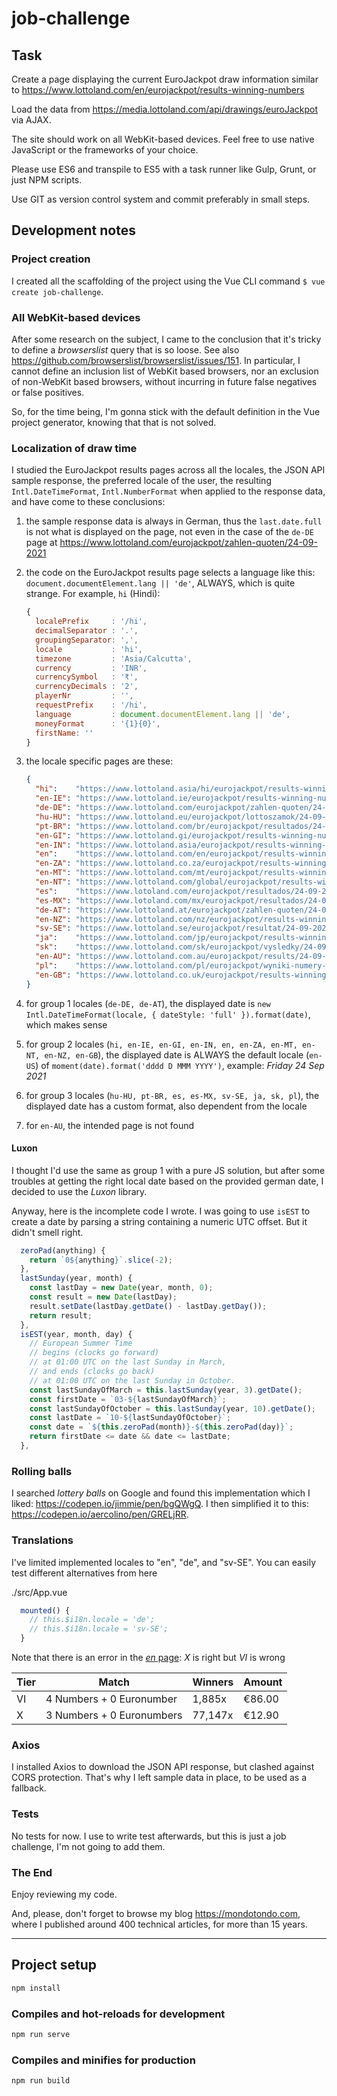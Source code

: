 # job-challenge


## Task

Create a page displaying the current EuroJackpot draw information similar to https://www.lottoland.com/en/eurojackpot/results-winning-numbers

Load the data from https://media.lottoland.com/api/drawings/euroJackpot via AJAX.

The site should work on all WebKit-based devices. Feel free to use native JavaScript or the frameworks of your choice.

Please use ES6 and transpile to ES5 with a task runner like Gulp, Grunt, or just NPM scripts.

Use GIT as version control system and commit preferably in small steps.


## Development notes


### Project creation

I created all the scaffolding of the project using the Vue CLI command `$ vue create job-challenge`.


### All WebKit-based devices

After some research on the subject, I came to the conclusion that it's tricky to define a _browserslist_ query that is so loose. See also https://github.com/browserslist/browserslist/issues/151. In particular, I cannot define an inclusion list of WebKit based browsers, nor an exclusion of non-WebKit based browsers, without incurring in future false negatives or false positives.

So, for the time being, I'm gonna stick with the default definition in the Vue project generator, knowing that that is not solved.


### Localization of draw time

I studied the EuroJackpot results pages across all the locales, the JSON API sample response, the preferred locale of the user, the resulting `Intl.DateTimeFormat`, `Intl.NumberFormat` when applied to the response data, and have come to these conclusions:

1. the sample response data is always in German, thus the `last.date.full` is not what is displayed on the page, not even in the case of the `de-DE` page at https://www.lottoland.com/eurojackpot/zahlen-quoten/24-09-2021
2. the code on the EuroJackpot results page selects a language like this: `document.documentElement.lang || 'de'`, ALWAYS, which is quite strange. For example, `hi` (Hindi):

    ```js
    {
      localePrefix     : '/hi',
      decimalSeparator : '.',
      groupingSeparator: ',',
      locale           : 'hi',
      timezone         : 'Asia/Calcutta',
      currency         : 'INR',
      currencySymbol   : '₹',
      currencyDecimals : '2',
      playerNr         : '',
      requestPrefix    : '/hi',
      language         : document.documentElement.lang || 'de',
      moneyFormat      : '{1}{0}',
      firstName: ''
    }
    ```

3. the locale specific pages are these:

    ```json
    {
      "hi":    "https://www.lottoland.asia/hi/eurojackpot/results-winning-numbers/24-09-2021",
      "en-IE": "https://www.lottoland.ie/eurojackpot/results-winning-numbers/24-09-2021",
      "de-DE": "https://www.lottoland.com/eurojackpot/zahlen-quoten/24-09-2021",
      "hu-HU": "https://www.lottoland.eu/eurojackpot/lottoszamok/24-09-2021",
      "pt-BR": "https://www.lottoland.com/br/eurojackpot/resultados/24-09-2021",
      "en-GI": "https://www.lottoland.gi/eurojackpot/results-winning-numbers/24-09-2021",
      "en-IN": "https://www.lottoland.asia/eurojackpot/results-winning-numbers/24-09-2021",
      "en":    "https://www.lottoland.com/en/eurojackpot/results-winning-numbers/24-09-2021",
      "en-ZA": "https://www.lottoland.co.za/eurojackpot/results-winning-numbers/24-09-2021",
      "en-MT": "https://www.lottoland.com/mt/eurojackpot/results-winning-numbers/24-09-2021",
      "en-NT": "https://www.lottoland.com/global/eurojackpot/results-winning-numbers/24-09-2021",
      "es":    "https://www.lotoland.com/eurojackpot/resultados/24-09-2021",
      "es-MX": "https://www.lotoland.com/mx/eurojackpot/resultados/24-09-2021",
      "de-AT": "https://www.lottoland.at/eurojackpot/zahlen-quoten/24-09-2021",
      "en-NZ": "https://www.lottoland.com/nz/eurojackpot/results-winning-numbers/24-09-2021",
      "sv-SE": "https://www.lottoland.se/eurojackpot/resultat/24-09-2021",
      "ja":    "https://www.lottoland.com/jp/eurojackpot/results-winning-numbers/24-09-2021",
      "sk":    "https://www.lottoland.com/sk/eurojackpot/vysledky/24-09-2021",
      "en-AU": "https://www.lottoland.com.au/eurojackpot/results/24-09-2021",
      "pl":    "https://www.lottoland.com/pl/eurojackpot/wyniki-numery-wygrane/24-09-2021",
      "en-GB": "https://www.lottoland.co.uk/eurojackpot/results-winning-numbers/24-09-2021",
    }
    ```

4. for group 1 locales (`de-DE, de-AT`), the displayed date is `new Intl.DateTimeFormat(locale, { dateStyle: 'full' }).format(date)`, which makes sense
5. for group 2 locales (`hi, en-IE, en-GI, en-IN, en, en-ZA, en-MT, en-NT, en-NZ, en-GB`), the displayed date is ALWAYS the default locale (`en-US`) of `moment(date).format('dddd D MMM YYYY')`, example: _Friday 24 Sep 2021_
6. for group 3 locales (`hu-HU, pt-BR, es, es-MX, sv-SE, ja, sk, pl`), the displayed date has a custom format, also dependent from the locale
7. for `en-AU`, the intended page is not found


#### Luxon

I thought I'd use the same as group 1 with a pure JS solution, but after some troubles at getting the right local date based on the provided german date, I decided to use the _Luxon_ library.

Anyway, here is the incomplete code I wrote. I was going to use `isEST` to create a date by parsing a string containing a numeric UTC offset. But it didn't smell right.

```js
  zeroPad(anything) {
    return `0${anything}`.slice(-2);
  },
  lastSunday(year, month) {
    const lastDay = new Date(year, month, 0);
    const result = new Date(lastDay);
    result.setDate(lastDay.getDate() - lastDay.getDay());
    return result;
  },
  isEST(year, month, day) {
    // European Summer Time
    // begins (clocks go forward)
    // at 01:00 UTC on the last Sunday in March,
    // and ends (clocks go back)
    // at 01:00 UTC on the last Sunday in October.
    const lastSundayOfMarch = this.lastSunday(year, 3).getDate();
    const firstDate = `03-${lastSundayOfMarch}`;
    const lastSundayOfOctober = this.lastSunday(year, 10).getDate();
    const lastDate = `10-${lastSundayOfOctober}`;
    const date = `${this.zeroPad(month)}-${this.zeroPad(day)}`;
    return firstDate <= date && date <= lastDate;
  },
```


### Rolling balls

I searched _lottery balls_ on Google and found this implementation which I liked: https://codepen.io/jimmie/pen/bgQWgQ. I then simplified it to this: https://codepen.io/aercolino/pen/GRELjRR.


### Translations

I've limited implemented locales to "en", "de", and "sv-SE". You can easily test different alternatives from here

./src/App.vue

```js
  mounted() {
    // this.$i18n.locale = 'de';
    // this.$i18n.locale = 'sv-SE';
  }
```

Note that there is an error in the [_en_ page](https://www.lottoland.com/en/eurojackpot/results-winning-numbers/24-09-2021): _X_ is right but _VI_ is wrong

|Tier|Match|Winners|Amount|
|---|---|---|---|
|VI|4 Numbers + 0 Euronumber|1,885x|€86.00|
|X|3 Numbers + 0 Euronumbers|77,147x|€12.90|


### Axios

I installed Axios to download the JSON API response, but clashed against CORS protection. That's why I left sample data in place, to be used as a fallback.


### Tests

No tests for now. I use to write test afterwards, but this is just a job challenge, I'm not going to add them.


### The End

Enjoy reviewing my code.

And, please, don't forget to browse my blog https://mondotondo.com, where I published around 400 technical articles, for more than 15 years.


---


## Project setup

```sh
npm install
```

### Compiles and hot-reloads for development

```sh
npm run serve
```

### Compiles and minifies for production

```sh
npm run build
```
